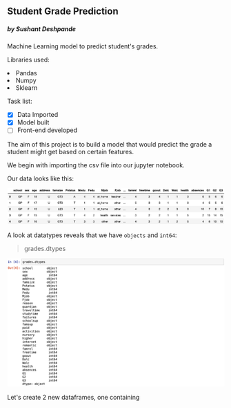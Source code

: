 ## Student Grade Prediction
##### by Sushant Deshpande

Machine Learning model to predict student's grades.

Libraries used:
    <li>Pandas</li>
    <li>Numpy</li>
    <li>Sklearn</li>

Task list:
- [x] Data Imported
- [x] Model built
- [ ] Front-end developed

The aim of this project is to build a model that would predict the grade a student might get based on certain features.

We begin with importing the csv file into our jupyter notebook.

Our data looks like this:

![01_table](images/01_table.png)

A look at datatypes reveals that we have `objects` and `int64`:

> grades.dtypes

![02_table](images/02_table.png)

Let's create 2 new dataframes, one containing 